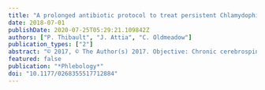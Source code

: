 ```yaml
---
title: "A prolonged antibiotic protocol to treat persistent Chlamydophila pneumoniae infection improves the extracranial venous circulation in multiple sclerosis"
date: 2018-07-01
publishDate: 2020-07-25T05:29:21.109842Z
authors: ["P. Thibault", "J. Attia", "C. Oldmeadow"]
publication_types: ["2"]
abstract: "© 2017, © The Author(s) 2017. Objective: Chronic cerebrospinal venous insufficiency (CCSVI) is a condition associated with multiple sclerosis (MS). One mechanism that has been proposed is that the venous obstructions found in MS are due to a chronic persistent venulitis caused by the intra-cellular bacterial parasite, Chlamydophila pneumoniae (Cpn). The objective of the current study is to determine the effect of a combined antibiotic protocol (CAP) on the venous flow in MS patients as measured by a quantitative duplex ultrasound examination (QDUS). Method: A non-randomised before-after cohort study was conducted to investigate differences in blood flow volumes pre and 6-months post antibiotic treatment for Cpn infection. Flow volume data were measured by QDUS across affected and unaffected sides from multiple veins segments, including internal jugular vein (IJV) segments J2 and J3, and vertebral vein (VV), as well as global arterial blood flow (GABF). Results: 91 patients were included in the study. 64 (70%) were found to have positive Cpn serology. There was a statistically significant post-treatment difference seen for the affected side of Cpn infected patients (mean difference = 56 mL/min, p = 0.02). There was a non-significant increase seen for the affected side of uninfected patients (mean difference = 23 mL/min, p = 0.2). The difference in these effects (34 mL/min) was not statistically significant (p = 0.3). The mean flow rate decreased in the unaffected side for both infected (−27 mL/min, p = 0.5) and uninfected patients (−69 mL/min, p = 0.01). There was a statistically significant post-treatment increase in GABF for the infected patients (mean difference = 90 mL/min, p = 0.02) and a difference of 76 mL/min for non-infected patients (p = 0.01). Conclusion: A CAP appears to improve the extra-cranial circulation in patients diagnosed with MS. This effect is statistically significant in patients with positive Cpn serology, although patients with negative Cpn serology also show some benefit, betraying a lack of specificity of this effect."
featured: false
publication: "*Phlebology*"
doi: "10.1177/0268355517712884"
---
```


